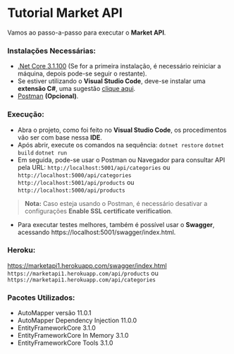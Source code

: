 # Tutorial Market API
Vamos ao passo-a-passo para executar o **Market API**.
### Instalações Necessárias:
- [.Net Core 3.1.100](https://download.visualstudio.microsoft.com/download/pr/9065e596-b3fa-4255-b4ba-aab624ace4ba/634172a4677a39aff1f761b4c728d01d/dotnet-sdk-3.1.110-win-x64.exe) (Se for a primeira instalação, é necessário reiniciar a máquina, depois pode-se seguir o restante).
- Se estiver utilizando o **Visual Studio Code**, deve-se instalar uma **extensão C#**, uma sugestão [clique aqui](https://marketplace.visualstudio.com/items?itemName=ms-dotnettools.csharp).
- [Postman](https://www.postman.com/downloads/) **(Opcional)**.

### Execução:
- Abra o projeto, como foi feito no **Visual Studio Code**, os procedimentos vão ser com base nessa **IDE**.
- Após abrir, execute os comandos na sequência:
``` dotnet restore ```
``` dotnet build ```
``` dotnet run ```
- Em seguida, pode-se usar o Postman ou Navegador para consultar API pela URL:
``` http://localhost:5001/api/categories ``` ou ``` http://localhost:5000/api/categories ```
``` http://localhost:5001/api/products ``` ou ``` http://localhost:5000/api/products ```
> **Nota:** Caso esteja usando o Postman, é necessário desativar a configurações **Enable SSL certificate verification**.
- Para executar testes melhores, também é possível usar o **Swagger**, acessando https://localhost:5001/swagger/index.html.

### Heroku:
https://marketapi1.herokuapp.com/swagger/index.html
``` https://marketapi1.herokuapp.com/api/products ``` ou ``` https://marketapi1.herokuapp.com/api/categories ```

### Pacotes Utilizados: 
- AutoMapper versão 11.0.1
- AutoMapper Dependency Injection 11.0.0
- EntityFrameworkCore 3.1.0
- EntityFrameworkCore In Memory 3.1.0
- EntityFrameworkCore Tools 3.1.0